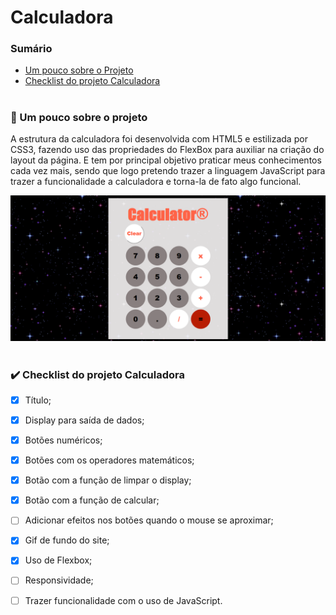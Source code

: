 # **Calculadora**
### Sumário

* <a href="https://github.com/stpn-lopes/Calculadora/README.md#um-pouco-sobre-o-projeto">Um pouco sobre o Projeto</a>
* <a href="https://github.com/stpn-lopes/Calculadora/README.md#-checklist-do-projeto-calculadora-">Checklist do projeto Calculadora</a>

#

<h3> 📑 Um pouco sobre o projeto</h3>

<p> A estrutura da calculadora foi desenvolvida com HTML5 e estilizada por CSS3, fazendo uso das propriedades do FlexBox para auxiliar na criação do layout da página. E tem por principal objetivo praticar meus conhecimentos cada vez mais, sendo que logo pretendo trazer a linguagem JavaScript para trazer a funcionalidade a calculadora e torna-la de fato algo funcional. </p>

<img src="/img/example_calculadora.png" alt="example da interface da calculadora">

# 

<h3> ✔️ Checklist do projeto Calculadora </h3>

- [x] Título;
- [x] Display para saída de dados;
- [x] Botões numéricos;
- [x] Botões com os operadores matemáticos;
- [x] Botão com a função de limpar o display;
- [x] Botão com a função de calcular;
- [ ] Adicionar efeitos nos botões quando o mouse se aproximar;
- [x] Gif de fundo do site;
- [x] Uso de Flexbox;
- [ ] Responsividade;
- [ ] Trazer funcionalidade com o uso de JavaScript.



